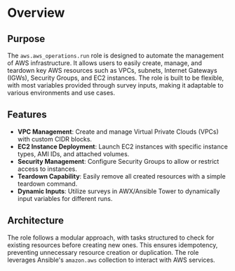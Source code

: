 # Overview

## Purpose

The `aws.aws_operations.run` role is designed to automate the management of AWS infrastructure. It allows users to easily create, manage, and teardown key AWS resources such as VPCs, subnets, Internet Gateways (IGWs), Security Groups, and EC2 instances. The role is built to be flexible, with most variables provided through survey inputs, making it adaptable to various environments and use cases.

## Features

- **VPC Management**: Create and manage Virtual Private Clouds (VPCs) with custom CIDR blocks.
- **EC2 Instance Deployment**: Launch EC2 instances with specific instance types, AMI IDs, and attached volumes.
- **Security Management**: Configure Security Groups to allow or restrict access to instances.
- **Teardown Capability**: Easily remove all created resources with a simple teardown command.
- **Dynamic Inputs**: Utilize surveys in AWX/Ansible Tower to dynamically input variables for different runs.

## Architecture

The role follows a modular approach, with tasks structured to check for existing resources before creating new ones. This ensures idempotency, preventing unnecessary resource creation or duplication. The role leverages Ansible's `amazon.aws` collection to interact with AWS services.
